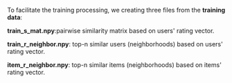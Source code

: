 
To facilitate the training processing, we creating three files from the **training data**:

**train_s_mat.npy**:pairwise similarity matrix based on users' rating vector.

**train_r_neighbor.npy**: top-n similar users (neighborhoods) based on users' rating vector.

**item_r_neighbor.npy**: top-n similar items (neighborhoods) based on items' rating vector. 
